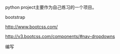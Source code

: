 
python project主要作为自己练习的一个项目。

bootstrap

http://www.bootcss.com/

http://v3.bootcss.com/components/#nav-dropdowns

编写  

